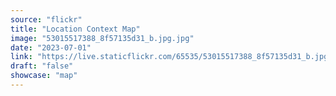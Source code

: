 ```yaml
---
source: "flickr"
title: "Location Context Map"
image: "53015517388_8f57135d31_b.jpg.jpg"
date: "2023-07-01"
link: "https://live.staticflickr.com/65535/53015517388_8f57135d31_b.jpg"
draft: "false"
showcase: "map"
---
```

